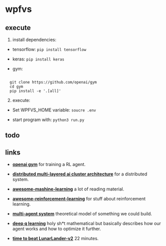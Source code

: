 # wpfvs

## execute

1. install dependencies:
  
  - tensorflow: <code>pip install tensorflow</code>

  - keras: <code>pip install keras</code>
  
  - gym: 
<code>
  git clone https://github.com/openai/gym
  cd gym
  pip install -e '.[all]'
</code>

2. execute: 

  - Set WPFVS\_HOME variable: <code>soucre .env</code>

  - start program with: <code>python3 run.py</code>
 
## todo

## links

- **[openai gym](http://gym.openai.com)** for training a RL agent.

- **[distributed multi-layered ai cluster architecture](https://medium.com/adhive/distributed-multi-layered-ai-cluster-architecture-4576497ec27c)**
for a distributed system.

- **[awesome-mashine-learning](https://github.com/josephmisiti/awesome-machine-learning)** a lot of reading material.

- **[awesome-reinforcement-learning](https://github.com/aikorea/awesome-rl#human-computer-interaction)** for stuff about reinforcement learning.

- **[multi-agent system](https://en.wikipedia.org/wiki/Multi-agent_system)** theoretical model of something we could build.

- **[deep q learning](http://rll.berkeley.edu/deeprlcourse/f17docs/lecture_7_advanced_q_learning.pdf)** holy sh\*t mathematical but basically describes how our agent works and how to optimize it further.

- **[time to beat LunarLander-v2](https://gym.openai.com/evaluations/eval_FbKq5MxAS9GlvB7W6ioJkg/)** 22 minutes.
